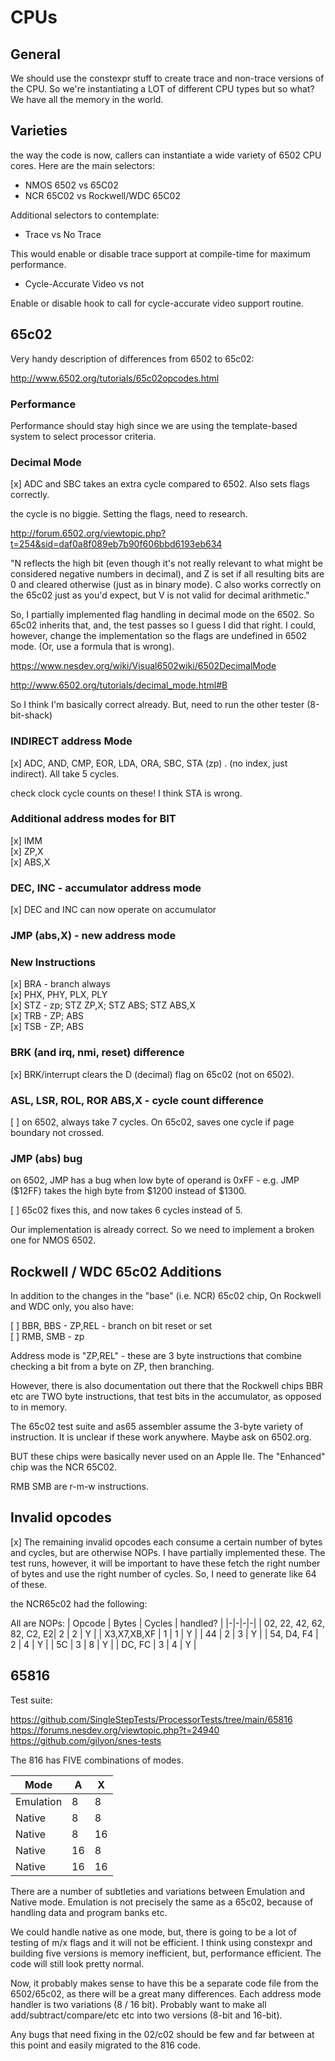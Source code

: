 # CPUs

## General

We should use the constexpr stuff to create trace and non-trace versions of the CPU. So we're instantiating a LOT of different CPU types but so what? We have all the memory in the world.

## Varieties

the way the code is now, callers can instantiate a wide variety of 6502 CPU cores. Here are the main selectors:

* NMOS 6502 vs 65C02
* NCR 65C02 vs Rockwell/WDC 65C02

Additional selectors to contemplate:

* Trace vs No Trace

This would enable or disable trace support at compile-time for maximum performance.

* Cycle-Accurate Video vs not

Enable or disable hook to call for cycle-accurate video support routine.

## 65c02

Very handy description of differences from 6502 to 65c02:

http://www.6502.org/tutorials/65c02opcodes.html

### Performance

Performance should stay high since we are using the template-based system to select processor criteria.

### Decimal Mode

[x] ADC and SBC takes an extra cycle compared to 6502. Also sets flags correctly.  

the cycle is no biggie. Setting the flags, need to research.

http://forum.6502.org/viewtopic.php?t=254&sid=daf0a8f089eb7b90f606bbd6193eb634

"N reflects the high bit (even though it's not really relevant to what might be considered negative numbers in decimal), and Z is set if all resulting bits are 0 and cleared otherwise (just as in binary mode). C also works correctly on the 65c02 just as you'd expect, but V is not valid for decimal arithmetic."

So, I partially implemented flag handling in decimal mode on the 6502. So 65c02 inherits that, and, the test passes so I guess I did that right. I could, however, change the implementation so the flags are undefined in 6502 mode. (Or, use a formula that is wrong).

https://www.nesdev.org/wiki/Visual6502wiki/6502DecimalMode

http://www.6502.org/tutorials/decimal_mode.html#B

So I think I'm basically correct already. But, need to run the other tester (8-bit-shack)

### INDIRECT address Mode

[x] ADC, AND, CMP, EOR, LDA, ORA, SBC, STA (zp) . (no index, just indirect). All take 5 cycles.

check clock cycle counts on these! I think STA is wrong.

### Additional address modes for BIT

[x] IMM  
[x] ZP,X  
[x] ABS,X  

### DEC, INC - accumulator address mode

[x] DEC and INC can now operate on accumulator  

### JMP (abs,X) - new address mode

### New Instructions

[x] BRA - branch always  
[x] PHX, PHY, PLX, PLY   
[x] STZ - zp; STZ ZP,X; STZ ABS; STZ ABS,X  
[x] TRB - ZP; ABS  
[x] TSB - ZP; ABS  


### BRK (and irq, nmi, reset) difference

[x] BRK/interrupt clears the D (decimal) flag on 65c02 (not on 6502).  


### ASL, LSR, ROL, ROR ABS,X - cycle count difference

[ ] on 6502, always take 7 cycles. On 65c02, saves one cycle if page boundary not crossed.  

### JMP (abs) bug

on 6502, JMP has a bug when low byte of operand is 0xFF - e.g. JMP ($12FF) takes the high byte from $1200 instead of $1300.

[ ] 65c02 fixes this, and now takes 6 cycles instead of 5.  

Our implementation is already correct. So we need to implement a broken one for NMOS 6502.

## Rockwell / WDC 65c02 Additions

In addition to the changes in the "base" (i.e. NCR) 65c02 chip, On Rockwell and WDC only, you also have:

[ ] BBR, BBS - ZP,REL - branch on bit reset or set  
[ ] RMB, SMB - zp  

Address mode is "ZP,REL" - these are 3 byte instructions that combine checking a bit from a byte on ZP, then branching.

However, there is also documentation out there that the Rockwell chips BBR etc are TWO byte instructions, that test bits in the accumulator, as opposed to in memory. 

The 65c02 test suite and as65 assembler assume the 3-byte variety of instruction. It is unclear if these work anywhere. Maybe ask on 6502.org.

BUT these chips were basically never used on an Apple IIe. The "Enhanced" chip was the NCR 65C02. 

RMB SMB are r-m-w instructions.


## Invalid opcodes

[x] The remaining invalid opcodes each consume a certain number of bytes and cycles, but are otherwise NOPs. I have partially implemented these. The test runs, however, it will be important to have these fetch the right number of bytes and use the right number of cycles. So, I need to generate like 64 of these.

the NCR65c02 had the following:

All are NOPs:
| Opcode | Bytes | Cycles | handled? |
|-|-|-|-|
| 02, 22, 42, 62, 82, C2, E2| 2 | 2 | Y |
| X3,X7,XB,XF | 1 | 1 | Y | 
| 44 | 2 | 3 | Y |
| 54, D4, F4 | 2 | 4 | Y |
| 5C | 3 | 8 | Y |
| DC, FC | 3 | 4 | Y |


## 65816

Test suite:

https://github.com/SingleStepTests/ProcessorTests/tree/main/65816
https://forums.nesdev.org/viewtopic.php?t=24940
https://github.com/gilyon/snes-tests

The 816 has FIVE combinations of modes.

| Mode | A | X |
|-|-|-|
| Emulation | 8 | 8 |
| Native | 8 | 8 |
| Native | 8 | 16 |
| Native | 16 | 8 |
| Native | 16 | 16 |

There are a number of subtleties and variations between Emulation and Native mode. Emulation is not precisely the same as a 65c02, because of handling data and program banks etc.

We could handle native as one mode, but, there is going to be a lot of testing of m/x flags and it will not be efficient. I think using constexpr and building five versions is memory inefficient, but, performance efficient.  The code will still look pretty normal.

Now, it probably makes sense to have this be a separate code file from the 6502/65c02, as there will be a great many differences. Each address mode handler is two variations (8 / 16 bit). Probably want to make all add/subtract/compare/etc etc into two versions (8-bit and 16-bit).

Any bugs that need fixing in the 02/c02 should be few and far between at this point and easily migrated to the 816 code.
